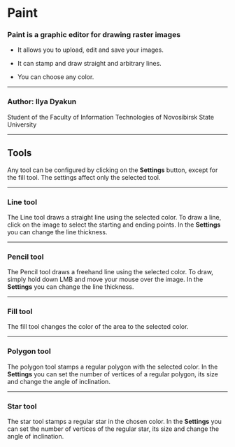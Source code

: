 
# Paint

### Paint is a graphic editor for drawing raster images

* It allows you to upload, edit and save your images. 

* It can stamp and draw straight and arbitrary lines. 

* You can choose any color.

***

### Author: Ilya Dyakun

Student of the Faculty of Information Technologies of Novosibirsk State University

*** 

## Tools

Any tool can be configured by clicking on the **Settings** button,
except for the fill tool. 
The settings affect only the selected tool.

***

### Line tool

The Line tool draws a straight line using the selected color. 
To draw a line, click on the image to select the starting and ending points. 
In the **Settings** you can change the line thickness.

***

### Pencil tool

The Pencil tool draws a freehand line using the selected color. 
To draw, simply hold down LMB and move your mouse over the image. 
In the **Settings** you can change the line thickness.

*** 

### Fill tool

The fill tool changes the color of the area to the selected color.

*** 

### Polygon tool

The polygon tool stamps a regular polygon with the selected color. 
In the **Settings** you can set the number of vertices of a regular polygon, 
its size and change the angle of inclination.

*** 

### Star tool

The star tool stamps a regular star in the chosen color. 
In the **Settings** you can set the number of vertices of the regular star, 
its size and change the angle of inclination.
